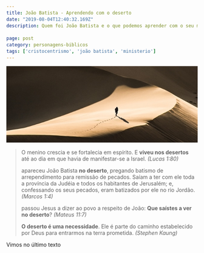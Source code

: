 ```yaml
---
title: João Batista - Aprendendo com o deserto
date: "2019-08-04T12:40:32.169Z"
description: Quem foi João Batista e o que podemos aprender com o seu ministério?

page: post
category: personagens-biblicos
tags: ['cristocentrismo', 'joão batista', 'ministerio']
---
```


![Homem caminhando no deserto](./desert.jpg)

>  O menino crescia e se fortalecia em espírito. E **viveu nos desertos** até ao dia em que havia de manifestar-se a Israel. *(Lucas 1:80)*
>
>  apareceu João Batista **no deserto**, pregando batismo de arrependimento para remissão de pecados. Saíam a ter com ele toda a província da Judéia e todos os habitantes de Jerusalém; e, confessando os seus pecados, eram batizados por ele no rio Jordão. *(Marcos 1:4)*
>
>  passou Jesus a dizer ao povo a respeito de João: **Que saístes a ver no deserto**? *(Mateus 11:7)*
>
>  **O deserto é uma necessidade**. Ele é parte do caminho estabelecido por Deus para entrarmos na terra prometida. *(Stephen Kaung)*



Vimos no último texto